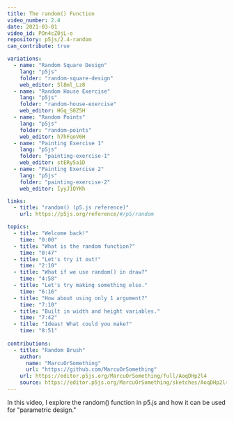 ```yaml
---
title: The random() Function
video_number: 2.4
date: 2021-03-01
video_id: POn4cZ0jL-o
repository: p5js/2.4-random
can_contribute: true

variations:
  - name: "Random Square Design"
    lang: "p5js"
    folder: "random-square-design"
    web_editor: Sl8ml_Lz8
  - name: "Random House Exercise"
    lang: "p5js"
    folder: "random-house-exercise"
    web_editor: HGq_S0Z5H
  - name: "Random Points"
    lang: "p5js"
    folder: "random-points"
    web_editor: h7hFqoV6H
  - name: "Painting Exercise 1"
    lang: "p5js"
    folder: "painting-exercise-1"
    web_editor: stERy5a1D
  - name: "Painting Exercise 2"
    lang: "p5js"
    folder: "painting-exercise-2"
    web_editor: IyyJ1QYKh

links:
  - title: "random() (p5.js reference)"
    url: https://p5js.org/reference/#/p5/random

topics:
  - title: "Welcome back!"
    time: "0:00"
  - title: "What is the random function?"
    time: "0:47"
  - title: "Let's try it out!"
    time: "2:10"
  - title: "What if we use random() in draw?"
    time: "4:58"
  - title: "Let's try making something else."
    time: "6:16"
  - title: "How about using only 1 argument?"
    time: "7:10"
  - title: "Built in width and height variables."
    time: "7:42"
  - title: "Ideas! What could you make?"
    time: "8:51"
    
contributions:
  - title: "Random Brush"
    author:
      name: "MarcuOrSomething"
      url: "https://github.com/MarcuOrSomething"
    url: https://editor.p5js.org/MarcuOrSomething/full/AoqDHp2l4
    source: https://editor.p5js.org/MarcuOrSomething/sketches/AoqDHp2l4
---
```


In this video, I explore the random() function in p5.js and how it can be used for "parametric design."
